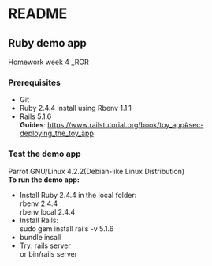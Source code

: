 # README
## Ruby demo app  
Homework week 4 _ROR  

### Prerequisites  
- Git 
- Ruby 2.4.4
  install using Rbenv 1.1.1
- Rails 5.1.6  
**Guides**: https://www.railstutorial.org/book/toy_app#sec-deploying_the_toy_app 

### Test the demo app
 Parrot GNU/Linux 4.2.2(Debian-like Linux Distribution)  
__To run the demo app:__  
- Install Ruby 2.4.4 in the local folder:  
  rbenv 2.4.4  
  rbenv local 2.4.4  
- Install Rails:  
  sudo gem install rails -v 5.1.6  
- bundle insall  
- Try: rails server  
    or bin/rails server  
